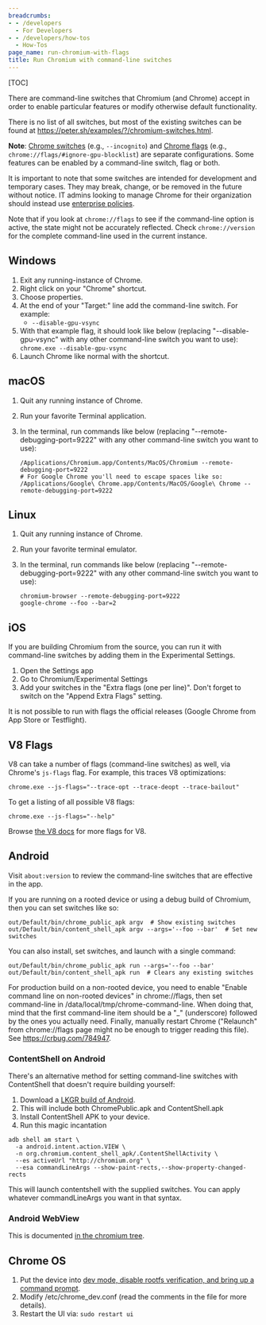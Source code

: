 ```yaml
---
breadcrumbs:
- - /developers
  - For Developers
- - /developers/how-tos
  - How-Tos
page_name: run-chromium-with-flags
title: Run Chromium with command-line switches
---
```


[TOC]

There are command-line switches that Chromium (and Chrome) accept in order
to enable particular features or modify otherwise default functionality.

There is no list of all switches, but most of the existing switches
can be found at <https://peter.sh/examples/?/chromium-switches.html>.

**Note**: [Chrome switches](https://chromium.googlesource.com/chromium/src/+/main/docs/configuration.md#switches)
(e.g., `--incognito`)
and [Chrome flags](https://chromium.googlesource.com/chromium/src/+/main/docs/configuration.md#flags)
(e.g., `chrome://flags/#ignore-gpu-blocklist`) are separate configurations.
Some features can be enabled by a command-line switch, flag or both.

It is important to note that some switches are intended for development and
temporary cases. They may break, change, or be removed in the future without
notice. IT admins looking to manage Chrome for their organization should
instead use [enterprise policies](https://chromeenterprise.google/policies/).

Note that if you look at `chrome://flags` to see if the command-line option is
active, the state might not be accurately reflected. Check `chrome://version`
for the complete command-line used in the current instance.

## Windows

1.  Exit any running-instance of Chrome.
2.  Right click on your "Chrome" shortcut.
3.  Choose properties.
4.  At the end of your "Target:" line add the command-line switch. For
            example:
    *   `--disable-gpu-vsync`
5.  With that example flag, it should look like below (replacing
            "--disable-gpu-vsync" with any other command-line switch you want to
            use):
    `chrome.exe --disable-gpu-vsync`
6.  Launch Chrome like normal with the shortcut.

## macOS

1.  Quit any running instance of Chrome.
2.  Run your favorite Terminal application.
3.  In the terminal, run commands like below (replacing
            "--remote-debugging-port=9222" with any other command-line switch you
            want to use):

    ```none
    /Applications/Chromium.app/Contents/MacOS/Chromium --remote-debugging-port=9222
    # For Google Chrome you'll need to escape spaces like so:
    /Applications/Google\ Chrome.app/Contents/MacOS/Google\ Chrome --remote-debugging-port=9222
    ```

## Linux

1.  Quit any running instance of Chrome.
2.  Run your favorite terminal emulator.
3.  In the terminal, run commands like below (replacing
            "--remote-debugging-port=9222" with any other command-line switch you
            want to use):

    ```none
    chromium-browser --remote-debugging-port=9222
    google-chrome --foo --bar=2
    ```

## iOS

If you are building Chromium from the source, you can run it with command-line
switches by adding them in the Experimental Settings.

1.  Open the Settings app
2.  Go to Chromium/Experimental Settings
3.  Add your switches in the "Extra flags (one per line)". Don't forget to
            switch on the "Append Extra Flags" setting.

It is not possible to run with flags the official releases (Google Chrome from
App Store or Testflight).

## V8 Flags

V8 can take a number of flags (command-line switches) as well,
via Chrome's `js-flags` flag. For example, this traces V8 optimizations:

```none
chrome.exe --js-flags="--trace-opt --trace-deopt --trace-bailout"
```

To get a listing of all possible V8 flags:

```none
chrome.exe --js-flags="--help"
```

Browse [the V8 docs](https://v8.dev/docs) for more flags for V8.

## Android

Visit `about:version` to review the command-line switches that are effective
in the app.

If you are running on a rooted device or using a debug build of Chromium, then
you can set switches like so:

```none
out/Default/bin/chrome_public_apk argv  # Show existing switches
out/Default/bin/content_shell_apk argv --args='--foo --bar'  # Set new switches
```

You can also install, set switches, and launch with a single command:

```none
out/Default/bin/chrome_public_apk run --args='--foo --bar'
out/Default/bin/content_shell_apk run  # Clears any existing switches
```

For production build on a non-rooted device, you need to enable "Enable command
line on non-rooted devices" in chrome://flags, then set command-line in
/data/local/tmp/chrome-command-line. When doing that, mind that the first
command-line item should be a "_" (underscore) followed by the ones you actually
need. Finally, manually restart Chrome ("Relaunch" from chrome://flags page
might no be enough to trigger reading this file). See
<https://crbug.com/784947>.

### ContentShell on Android

There's an alternative method for setting command-line switches with ContentShell
that doesn't require building yourself:

1.  Download a [LKGR build of
            Android](https://download-chromium.appspot.com/?platform=Android&type=continuous).
2.  This will include both ChromePublic.apk and ContentShell.apk
3.  Install ContentShell APK to your device.
4.  Run this magic incantation

```none
adb shell am start \
  -a android.intent.action.VIEW \
  -n org.chromium.content_shell_apk/.ContentShellActivity \
  --es activeUrl "http://chromium.org" \
  --esa commandLineArgs --show-paint-rects,--show-property-changed-rects
```

This will launch contentshell with the supplied switches. You can apply whatever
commandLineArgs you want in that syntax.

### Android WebView

This is documented [in the chromium
tree](https://chromium.googlesource.com/chromium/src/+/HEAD/android_webview/docs/commandline-flags.md).

## Chrome OS

1.  Put the device into [dev mode, disable rootfs verification, and
            bring up a command
            prompt](/chromium-os/developer-library/guides/device/developer-mode/).
2.  Modify /etc/chrome_dev.conf (read the comments in the file for more
            details).
3.  Restart the UI via:
    `sudo restart ui`
